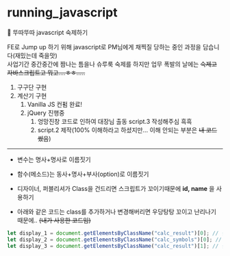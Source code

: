# running_javascript
📖 뚜따뚜따 javascript 숙제하기

FE로 Jump up 하기 위해 javascript로 PM님에게 채찍질 당하는 중인 과정을 담습니다(재밌는데 죽을맛)<br>
사업기간 중간중간에 짬나는 틈을나 슈루룩 숙제를 하지만 업무 폭발의 날에는 ~~숙제고 자바스크립트고 뭐고....ㅎㅎ.....~~

1. 구구단 구현
2. 계산기 구현
   1. Vanilla JS 컨펌 완료!
   2. jQuery 진행중
      1. 엉망진창 코드로 인하여 대장님 출동 script.3 작성해주심 흑흑
      2. script.2 제작(100% 이해하라고 하셨지만... 이해 안되는 부분은 ~~내 코드 썼음~~)
   

<hr>

- 변수는 명사+명사로 이름짓기

- 함수(메소드)는 동사+명사+부사(option)로 이름짓기

- 디자이너, 퍼블리셔가 Class을 건드리면 스크립트가 꼬이기때문에 __id, name__ 을 사용하기

- 아래와 같은 코드는 class를 추가하거나 변경해버리면 우당탕탕 꼬이고 난리나기 때문에.. ~~(내가 사용한 코드임)~~

```javascript
let display_1 = document.getElementsByClassName("calc_result")[0]; // 결과값_1을 보여주는 창
let display_2 = document.getElementsByClassName("calc_symbols")[0]; // 연산기호
let display_3 = document.getElementsByClassName("calc_result")[1]; // 결과값_2
```
